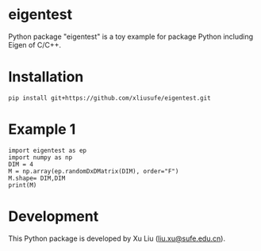 # eigentest
Python package "eigentest" is a toy example for package Python including Eigen of C/C++.

# Installation

    pip install git+https://github.com/xliusufe/eigentest.git

   
# Example 1


    import eigentest as ep
    import numpy as np
    DIM = 4
    M = np.array(ep.randomDxDMatrix(DIM), order="F")
    M.shape= DIM,DIM
    print(M)
    

# Development
This Python package is developed by Xu Liu (liu.xu@sufe.edu.cn).

